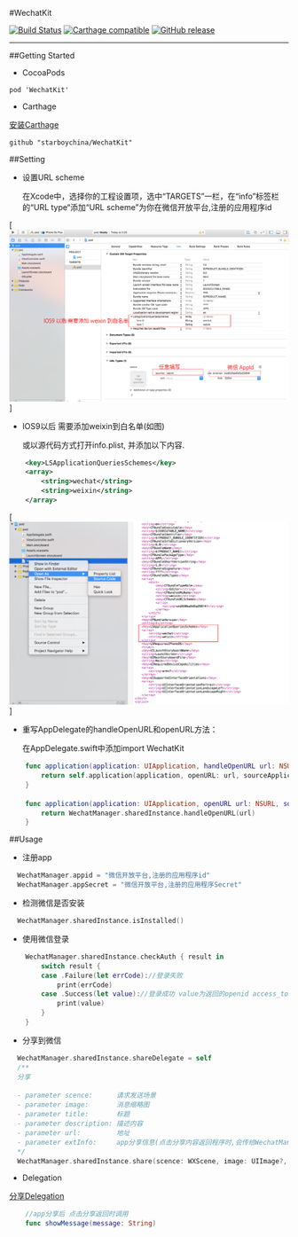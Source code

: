 #WechatKit

[![Build Status](https://travis-ci.org/starboychina/WechatKit.svg)](https://travis-ci.org/starboychina/WechatKit)
[![Carthage compatible](https://img.shields.io/badge/Carthage-compatible-4BC51D.svg?style=flat)](https://github.com/Carthage/Carthage)
[![GitHub release](https://img.shields.io/github/release/starboychina/WechatKit.svg)](https://github.com/starboychina/WechatKit/releases)

---
##Getting Started
- CocoaPods

```ogdl
pod 'WechatKit'
```

- Carthage

[安装Carthage](https://github.com/starboychina/WechatKit/blob/master/Carthage.md)

```ogdl
github "starboychina/WechatKit"
```

##Setting

- 设置URL scheme

    在Xcode中，选择你的工程设置项，选中“TARGETS”一栏，在“info”标签栏的“URL type“添加“URL scheme”为你在微信开放平台,注册的应用程序id

[![Setting](demo/setting.png)]

- IOS9以后 需要添加weixin到白名单(如图)

    或以源代码方式打开info.plist, 并添加以下内容.
```xml
	<key>LSApplicationQueriesSchemes</key>
	<array>
		<string>wechat</string>
		<string>weixin</string>
	</array>
```
[![Setting](demo/info.plist.png)]

- 重写AppDelegate的handleOpenURL和openURL方法：

    在AppDelegate.swift中添加import WechatKit

```swift
    func application(application: UIApplication, handleOpenURL url: NSURL) -> Bool {
        return self.application(application, openURL: url, sourceApplication: nil, annotation: [])
    }

    func application(application: UIApplication, openURL url: NSURL, sourceApplication: String?, annotation: AnyObject) -> Bool {
        return WechatManager.sharedInstance.handleOpenURL(url)
    }
```

##Usage
- 注册app
```swift
  WechatManager.appid = "微信开放平台,注册的应用程序id"
  WechatManager.appSecret = "微信开放平台,注册的应用程序Secret"
```
- 检测微信是否安装
```swift
  WechatManager.sharedInstance.isInstalled()
```
- 使用微信登录
```swift
    WechatManager.sharedInstance.checkAuth { result in
        switch result {
        case .Failure(let errCode)://登录失败
            print(errCode)
        case .Success(let value)://登录成功 value为返回的openid access_token 以及 refresh_token
            print(value)
        }
    }
```

- 分享到微信

```swift
  WechatManager.sharedInstance.shareDelegate = self
  /**
  分享

  - parameter scence:      请求发送场景
  - parameter image:       消息缩略图
  - parameter title:       标题
  - parameter description: 描述内容
  - parameter url:         地址
  - parameter extInfo:     app分享信息(点击分享内容返回程序时,会传给WechatManagerShareDelegate.showMessage(message: String)
  */
  WechatManager.sharedInstance.share(scence: WXScene, image: UIImage?, title: String, description: String, url: String? = default, extInfo: String? = default)
```

- Delegation

[分享Delegation](https://github.com/starboychina/WechatKit/blob/master/WechatKit/WechatManagerShareDelegate.swift)

```swift
    //app分享后 点击分享返回时调用
    func showMessage(message: String)
```
